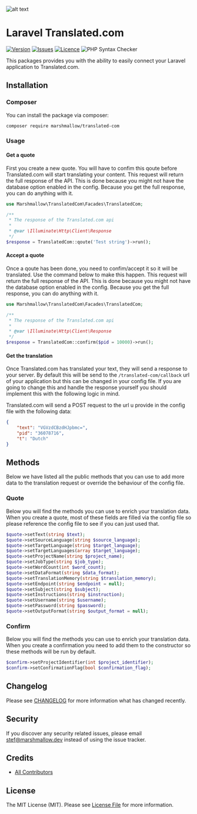![alt text](https://marshmallow.dev/cdn/media/logo-red-237x46.png "marshmallow.")

# Laravel Translated.com

[![Version](https://img.shields.io/packagist/v/marshmallow/translated-com)](https://github.com/marshmallow-packages/pages)
[![Issues](https://img.shields.io/github/issues/marshmallow-packages/translated-com)](https://github.com/marshmallow-packages/pages)
[![Licence](https://img.shields.io/github/license/marshmallow-packages/translated-com)](https://github.com/marshmallow-packages/pages)
![PHP Syntax Checker](https://github.com/marshmallow-packages/translated-com/workflows/PHP%20Syntax%20Checker/badge.svg)

This packages provides you with the ability to easily connect your Laravel application to Translated.com.

## Installation

### Composer

You can install the package via composer:

```bash
composer require marshmallow/translated-com
```

### Usage

#### Get a quote

First you create a new quote. You will have to confim this qoute before Translated.com will start translating your content. This request will return the full response of the API. This is done because you might not have the database option enabled in the config. Because you get the full response, you can do anything with it.

```php
use Marshmallow\TranslatedCom\Facades\TranslatedCom;

/**
 * The response of the Translated.com api
 *
 * @var \Illuminate\Http\Client\Response
 */
$response = TranslatedCom::qoute('Test string')->run();
```

#### Accept a quote

Once a qoute has been done, you need to confim/accept it so it will be translated. Use the command below to make this happen. This request will return the full response of the API. This is done because you might not have the database option enabled in the config. Because you get the full response, you can do anything with it.

```php
use Marshmallow\TranslatedCom\Facades\TranslatedCom;

/**
 * The response of the Translated.com api
 *
 * @var \Illuminate\Http\Client\Response
 */
$response = TranslatedCom::confirm($pid = 10000)->run();
```

#### Get the translation

Once Translated.com has translated your text, they will send a response to your server. By default this will be send to the `/translated-com/callback` url of your application but this can be changed in your config file. If you are going to change this and handle the response yourself you should implement this with the following logic in mind.

Translated.com will send a POST request to the url u provide in the config file with the following data:

```json
{
    "text": "VGVzdCBzdHJpbmc=",
    "pid": "36078716",
    "t": "Dutch"
}
```

## Methods

Below we have listed all the public methods that you can use to add more data to the translation request or override the behaviour of the config file.

### Quote

Below you will find the methods you can use to enrich your translation data. When you create a quote, most of these fields are filled via the config file so please reference the config file to see if you can just used that.

```php
$quote->setText(string $text);
$quote->setSourceLanguage(string $source_language);
$quote->setTargetLanguage(string $target_language);
$quote->setTargetLanguages(array $target_language);
$quote->setProjectName(string $project_name);
$quote->setJobType(string $job_type);
$quote->setWordCount(int $word_count);
$quote->setDataFormat(string $data_format);
$quote->setTranslationMemory(string $translation_memory);
$quote->setEndpoint(string $endpoint = null);
$quote->setSubject(string $subject);
$quote->setInstructions(string $instruction);
$quote->setUsername(string $username);
$quote->setPassword(string $password);
$quote->setOutputFormat(string $output_format = null);
```

### Confirm

Below you will find the methods you can use to enrich your translation data. When you create a confirmation you need to add them to the constructor so these methods will be run by default.

```php
$confirm->setProjectIdentifier(int $project_identifier);
$confirm->setConfirmationFlag(bool $confirmation_flag);
```

## Changelog

Please see [CHANGELOG](CHANGELOG.md) for more information what has changed recently.

## Security

If you discover any security related issues, please email stef@marshmallow.dev instead of using the issue tracker.

## Credits

-   [All Contributors](../../contributors)

## License

The MIT License (MIT). Please see [License File](LICENSE.md) for more information.
